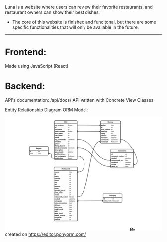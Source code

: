 Luna is a website where users can review their favorite restaurants, and restaurant owners can show their best dishes.

* The core of this website is finished and funcitonal, but there are some specific functionalities that will only be available in the future.

-------------------------------------


# Frontend: 
Made using JavaScript (React)

# Backend: 
API's documentation: /api/docs/
API written with Concrete View Classes

Entity Relationship Diagram ORM Model:

![Alt text](backend/LunaORM_model.png "Luna ORM")
created on https://editor.ponyorm.com/
